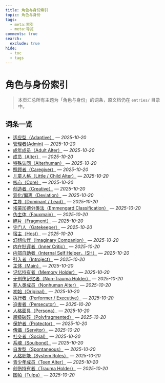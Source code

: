 ```yaml
---
title: 角色与身份索引
topic: 角色与身份
tags:
  - meta:索引
  - meta:导览
comments: true
search:
  exclude: true
hide:
  - toc
  - tags
---
```


# 角色与身份索引

> 本页汇总所有主题为「角色与身份」的词条，原文档仍在 `entries/` 目录中。

## 词条一览

- [适应型（Adaptive）](../entries/Adaptive.md) — *2025-10-20*
- [管理者(Admin)](../entries/Admin.md) — *2025-10-20*
- [成年成员（Adult Alter）](../entries/Adult-Alter.md) — *2025-10-20*
- [成员（Alter）](../entries/Alter.md) — *2025-10-20*
- [特殊认同（Alterhuman）](../entries/Alterhuman.md) — *2025-10-20*
- [照顾者（Caregiver）](../entries/Caregiver.md) — *2025-10-20*
- [儿童人格（Little / Child Alter）](../entries/Child-Alter.md) — *2025-10-20*
- [核心（Core）](../entries/Core.md) — *2025-10-20*
- [创造者（Creative）](../entries/Creative.md) — *2025-10-20*
- [异化/偏离（Deviation）](../entries/Deviation.md) — *2025-10-20*
- [主导（Dominant / Lead）](../entries/Dominant-Lead.md) — *2025-10-20*
- [埃蒙加德分类法（Emmengard Classification）](../entries/Emmengard-Classification.md) — *2025-10-20*
- [伪主体（Fauxmain）](../entries/Fauxmain.md) — *2025-10-20*
- [碎片（Fragment）](../entries/Fragment.md) — *2025-10-20*
- [守门人（Gatekeeper）](../entries/Gatekeeper.md) — *2025-10-20*
- [宿主（Host）](../entries/Host.md) — *2025-10-20*
- [幻想伙伴（Imaginary Companion）](../entries/Imaginary-Companion.md) — *2025-10-20*
- [内在批评者（Inner Critic）](../entries/Inner-Critic.md) — *2025-10-20*
- [内部自助者（Internal Self Helper，ISH）](../entries/Internal-Self-Helper-ISH.md) — *2025-10-20*
- [引入者（Introject）](../entries/Introject.md) — *2025-10-20*
- [主体（Main）](../entries/Main.md) — *2025-10-20*
- [记忆持有者（Memory Holder）](../entries/Memory-Holder.md) — *2025-10-20*
- [无创伤记忆者（Non-Trauma Holder）](../entries/Non-Trauma-Holder.md) — *2025-10-20*
- [非人类成员（Nonhuman Alter）](../entries/Nonhuman-Alter.md) — *2025-10-20*
- [初始（Original）](../entries/Original.md) — *2025-10-20*
- [执行者（Performer / Executive）](../entries/Performer-Executive.md) — *2025-10-20*
- [迫害者（Persecutor）](../entries/Persecutor.md) — *2025-10-20*
- [人格面具（Persona）](../entries/Persona.md) — *2025-10-20*
- [超级破碎（Polyfragmented）](../entries/Polyfragmented.md) — *2025-10-20*
- [保护者（Protector）](../entries/Protector.md) — *2025-10-20*
- [傀儡（Servitor）](../entries/Servitor.md) — *2025-10-20*
- [社交者（Social）](../entries/Social.md) — *2025-10-20*
- [系魂（Soulbond）](../entries/Soulbond.md) — *2025-10-20*
- [自发型（Spontaneous）](../entries/Spontaneous.md) — *2025-10-20*
- [人格职能（System Roles）](../entries/System-Roles.md) — *2025-10-20*
- [青少年成员（Teen Alter）](../entries/Teen-Alter.md) — *2025-10-20*
- [创伤持有者（Trauma Holder）](../entries/Trauma-Holder.md) — *2025-10-20*
- [图帕（Tulpa）](../entries/Tulpa.md) — *2025-10-20*
